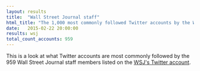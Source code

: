 ```yaml
---
layout: results
title:  "Wall Street Journal staff"
html_title: "The 1,000 most commonly followed Twitter accounts by the Wall Street Journal Staff"
date:   2015-02-22 20:00:00
results: wsj
total_count_accounts: 959
---
```


This is a look at what Twitter accounts are most commonly followed by the 959 Wall Street Journal staff members listed on the [WSJ's Twitter account](https://twitter.com/WSJ/lists/wsj-staff).
